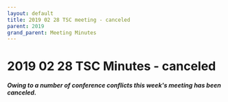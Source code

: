 ```yaml
---
layout: default
title: 2019 02 28 TSC meeting - canceled
parent: 2019
grand_parent: Meeting Minutes
---
```

# 2019 02 28 TSC Minutes - canceled

***Owing to a number of conference conflicts this week's meeting has been canceled.***

